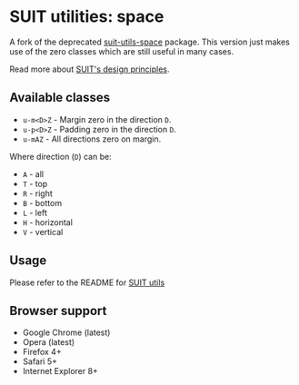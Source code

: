# SUIT utilities: space

A fork of the deprecated [suit-utils-space](https://github.com/suitcss/utils-space) package. This version just makes
use of the zero classes which are still useful in many cases.

Read more about [SUIT's design principles](https://github.com/necolas/suit/).

## Available classes

* `u-m<D>Z` - Margin zero in the direction `D`.
* `u-p<D>Z` - Padding zero in the direction `D`.
* `u-mAZ` - All directions zero on margin.

Where direction (`D`) can be:

* `A` - all
* `T` - top
* `R` - right
* `B` - bottom
* `L` - left
* `H` - horizontal
* `V` - vertical

## Usage

Please refer to the README for [SUIT utils](https://github.com/necolas/suit-utils/)

## Browser support

* Google Chrome (latest)
* Opera (latest)
* Firefox 4+
* Safari 5+
* Internet Explorer 8+
